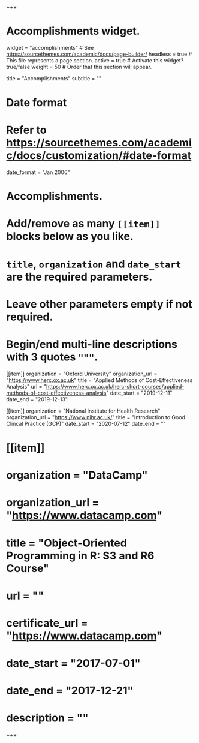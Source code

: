 +++
# Accomplishments widget.
widget = "accomplishments"  # See https://sourcethemes.com/academic/docs/page-builder/
headless = true  # This file represents a page section.
active = true  # Activate this widget? true/false
weight = 50  # Order that this section will appear.

title = "Accomplish&shy;ments"
subtitle = ""

# Date format
#   Refer to https://sourcethemes.com/academic/docs/customization/#date-format
date_format = "Jan 2006"

# Accomplishments.
#   Add/remove as many `[[item]]` blocks below as you like.
#   `title`, `organization` and `date_start` are the required parameters.
#   Leave other parameters empty if not required.
#   Begin/end multi-line descriptions with 3 quotes `"""`.

[[item]]
  organization = "Oxford University"
  organization_url = "https://www.herc.ox.ac.uk"
  title = "Applied Methods of Cost-Effectiveness Analysis"
  url = "https://www.herc.ox.ac.uk/herc-short-courses/applied-methods-of-cost-effectiveness-analysis"
  date_start = "2019-12-11"
  date_end = "2019-12-13"

[[item]]
  organization = "National Institute for Health Research"
  organization_url = "https://www.nihr.ac.uk/"
  title = "Introduction to Good Clincal Practice (GCP)"
  date_start = "2020-07-12"
  date_end = ""

# [[item]]
#   organization = "DataCamp"
#   organization_url = "https://www.datacamp.com"
#   title = "Object-Oriented Programming in R: S3 and R6 Course"
#   url = ""
#   certificate_url = "https://www.datacamp.com"
#   date_start = "2017-07-01"
#   date_end = "2017-12-21"
#   description = ""

+++

